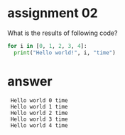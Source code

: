 # assignment 02
What is the results of following code?
```python
for i in [0, 1, 2, 3, 4]:
  print("Hello world!", i, "time")
```
 # answer
```
 Hello world 0 time
 Hello world 1 time
 Hello world 2 time
 Hello world 3 time
 Hello world 4 time
```

